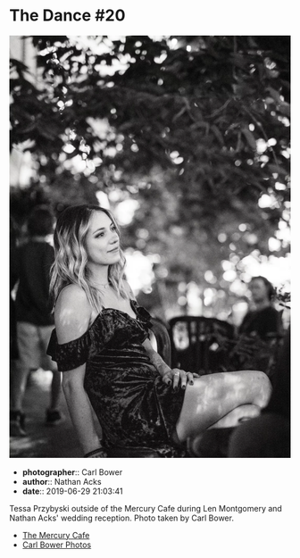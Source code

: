 # The Dance #20

![Tessa Przybyski outside of the Mercury Cafe](assets/2019-06-29-set-4-the-dance-20.webp)

* **photographer**:: Carl Bower  
* **author**:: Nathan Acks  
* **date**:: 2019-06-29 21:03:41

Tessa Przybyski outside of the Mercury Cafe during Len Montgomery and Nathan Acks' wedding reception. Photo taken by Carl Bower.

* [The Mercury Cafe](http://mercurycafe.com)
* [Carl Bower Photos](https://carlbowerphotos.com)

